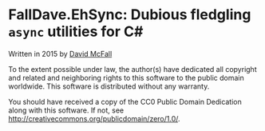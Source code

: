FallDave.EhSync: Dubious fledgling `async` utilities for C#
============================================================

Written in 2015 by [David McFall](mailto:dvmcfall@gmail.com)

To the extent possible under law, the author(s) have dedicated all copyright and related and neighboring rights to this software to the public domain worldwide. This software is distributed without any warranty.

You should have received a copy of the CC0 Public Domain Dedication along with this software. If not, see <http://creativecommons.org/publicdomain/zero/1.0/>. 
